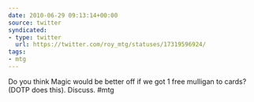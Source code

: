 ```yaml
---
date: 2010-06-29 09:13:14+00:00
source: twitter
syndicated:
- type: twitter
  url: https://twitter.com/roy_mtg/statuses/17319596924/
tags:
- mtg
---
```


Do you think Magic would be better off if we got 1 free mulligan to  cards? (DOTP does this). Discuss. #mtg
